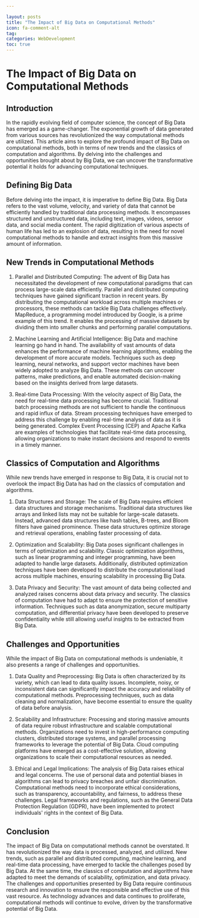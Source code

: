 ```yaml
---

layout: posts
title: "The Impact of Big Data on Computational Methods"
icon: fa-comment-alt
tag:      
categories: WebDevelopment
toc: true
---
```




# The Impact of Big Data on Computational Methods

## Introduction
In the rapidly evolving field of computer science, the concept of Big Data has emerged as a game-changer. The exponential growth of data generated from various sources has revolutionized the way computational methods are utilized. This article aims to explore the profound impact of Big Data on computational methods, both in terms of new trends and the classics of computation and algorithms. By delving into the challenges and opportunities brought about by Big Data, we can uncover the transformative potential it holds for advancing computational techniques.

## Defining Big Data
Before delving into the impact, it is imperative to define Big Data. Big Data refers to the vast volume, velocity, and variety of data that cannot be efficiently handled by traditional data processing methods. It encompasses structured and unstructured data, including text, images, videos, sensor data, and social media content. The rapid digitization of various aspects of human life has led to an explosion of data, resulting in the need for novel computational methods to handle and extract insights from this massive amount of information.

## New Trends in Computational Methods
1. Parallel and Distributed Computing:
The advent of Big Data has necessitated the development of new computational paradigms that can process large-scale data efficiently. Parallel and distributed computing techniques have gained significant traction in recent years. By distributing the computational workload across multiple machines or processors, these methods can tackle Big Data challenges effectively. MapReduce, a programming model introduced by Google, is a prime example of this trend. It enables the processing of massive datasets by dividing them into smaller chunks and performing parallel computations.

2. Machine Learning and Artificial Intelligence:
Big Data and machine learning go hand in hand. The availability of vast amounts of data enhances the performance of machine learning algorithms, enabling the development of more accurate models. Techniques such as deep learning, neural networks, and support vector machines have been widely adopted to analyze Big Data. These methods can uncover patterns, make predictions, and enable automated decision-making based on the insights derived from large datasets.

3. Real-time Data Processing:
With the velocity aspect of Big Data, the need for real-time data processing has become crucial. Traditional batch processing methods are not sufficient to handle the continuous and rapid influx of data. Stream processing techniques have emerged to address this challenge by enabling real-time analysis of data as it is being generated. Complex Event Processing (CEP) and Apache Kafka are examples of technologies that facilitate real-time data processing, allowing organizations to make instant decisions and respond to events in a timely manner.

## Classics of Computation and Algorithms
While new trends have emerged in response to Big Data, it is crucial not to overlook the impact Big Data has had on the classics of computation and algorithms.

1. Data Structures and Storage:
The scale of Big Data requires efficient data structures and storage mechanisms. Traditional data structures like arrays and linked lists may not be suitable for large-scale datasets. Instead, advanced data structures like hash tables, B-trees, and Bloom filters have gained prominence. These data structures optimize storage and retrieval operations, enabling faster processing of data.

2. Optimization and Scalability:
Big Data poses significant challenges in terms of optimization and scalability. Classic optimization algorithms, such as linear programming and integer programming, have been adapted to handle large datasets. Additionally, distributed optimization techniques have been developed to distribute the computational load across multiple machines, ensuring scalability in processing Big Data.

3. Data Privacy and Security:
The vast amount of data being collected and analyzed raises concerns about data privacy and security. The classics of computation have had to adapt to ensure the protection of sensitive information. Techniques such as data anonymization, secure multiparty computation, and differential privacy have been developed to preserve confidentiality while still allowing useful insights to be extracted from Big Data.

## Challenges and Opportunities
While the impact of Big Data on computational methods is undeniable, it also presents a range of challenges and opportunities.

1. Data Quality and Preprocessing:
Big Data is often characterized by its variety, which can lead to data quality issues. Incomplete, noisy, or inconsistent data can significantly impact the accuracy and reliability of computational methods. Preprocessing techniques, such as data cleaning and normalization, have become essential to ensure the quality of data before analysis.

2. Scalability and Infrastructure:
Processing and storing massive amounts of data require robust infrastructure and scalable computational methods. Organizations need to invest in high-performance computing clusters, distributed storage systems, and parallel processing frameworks to leverage the potential of Big Data. Cloud computing platforms have emerged as a cost-effective solution, allowing organizations to scale their computational resources as needed.

3. Ethical and Legal Implications:
The analysis of Big Data raises ethical and legal concerns. The use of personal data and potential biases in algorithms can lead to privacy breaches and unfair discrimination. Computational methods need to incorporate ethical considerations, such as transparency, accountability, and fairness, to address these challenges. Legal frameworks and regulations, such as the General Data Protection Regulation (GDPR), have been implemented to protect individuals' rights in the context of Big Data.

## Conclusion
The impact of Big Data on computational methods cannot be overstated. It has revolutionized the way data is processed, analyzed, and utilized. New trends, such as parallel and distributed computing, machine learning, and real-time data processing, have emerged to tackle the challenges posed by Big Data. At the same time, the classics of computation and algorithms have adapted to meet the demands of scalability, optimization, and data privacy. The challenges and opportunities presented by Big Data require continuous research and innovation to ensure the responsible and effective use of this vast resource. As technology advances and data continues to proliferate, computational methods will continue to evolve, driven by the transformative potential of Big Data.